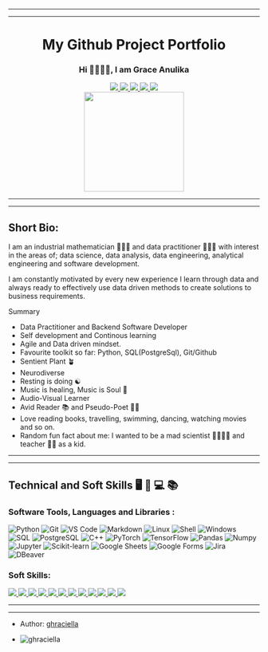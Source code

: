 
<!--
**ghraciella/ghraciella** is a ✨ _special_ ✨ repository because its `README.md` (this file) appears on your GitHub profile.

Here are some ideas to get you started:

- 🔭 I’m currently working on ...
- 🌱 I’m currently learning ...
- 👯 I’m looking to collaborate on ...
- 🤔 I’m looking for help with ...
- 💬 Ask me about ...
- 📫 How to reach me: ...
- 😄 Pronouns: ...
- ⚡ Fun fact: ...


-->

<!--

Contact Links

<span style="display:block;text-align:center">[![Linkedin](https://img.shields.io/badge/-LinkedIn-blue?style=plastic&logo=Linkedin&logoColor=white&link=https://www.linkedin.com/in/grace-anulika-eze-data-unicorn/)](https://www.linkedin.com/in/grace-anulika-eze-data-unicorn/)</span>
<span style="display:block;text-align:center">[![Xing](https://img.shields.io/badge/Xing-teal?style=plastic&logo=Xing&logoColor=light-green&link=https://www.xing.com/profile/Grace_Eze2/cv)](https://www.xing.com/profile/Grace_Eze2/cv)</span>
<span style="display:block;text-align:center">[![Gmail](https://img.shields.io/badge/-Gmail-red?style=plastic&logo=Gmail&logoColor=white)](mailto:grace.anulikaeze@gmail.com)</span>
<span style="display:block;text-align:center">[![GitHuB](https://img.shields.io/badge/github-%23181717.svg?style=plastic&logo=github&logoColor=white&link=https://github.com/ghraciella)](https://github.com/ghraciella)</span>
<span style="display:block;text-align:center">[![Kaggle](https://img.shields.io/badge/-Kaggle-blue?style=plastic&logo=Kaggle&logoColor=black&link=https://www.kaggle.com/graceeze)](https://www.kaggle.com/graceeze)</span>

-->





---
---
# <div align="center"> My Github Project Portfolio </div>


### <div align="center"> Hi 👋🏾👋🏾, I am Grace Anulika  </div>

<!--

- add social network badges using shields.io, to redirect to respective socials when its clicked on
kaggle-icon.svg
-->



<div align="center">
  <a href="https://www.linkedin.com/in/grace-anulika-eze-data-unicorn/">
    <img src="https://img.shields.io/badge/-LinkedIn-blue?style=plastic&logo=Linkedin&logoColor=white"/>
  </a>
  <a href="https://www.xing.com/profile/Grace_Eze2/cv">
    <img src="https://img.shields.io/badge/Xing-teal?style=plastic&logo=Xing&logoColor=light-green&link=https://www.xing.com/profile/Grace_Eze2/cv"/>
  </a> 
  <a href="mailto:grace.anulikaeze@gmail.com">
    <img src="https://img.shields.io/badge/-Gmail-red?style=plastic&logo=Gmail&logoColor=white"/>
  </a>
  <a href="https://github.com/ghraciella">
    <img src="https://img.shields.io/badge/github-%23181717.svg?style=plastic&logo=github&logoColor=white&link=https://github.com/ghraciella"/>
  </a>
  <a href="https://www.kaggle.com/graceeze">
    <img src="https://img.shields.io/badge/-Kaggle-blue?style=plastic&logo=Kaggle&logoColor=black&link=https://www.kaggle.com/graceeze"/>
  </a>
</div>




<div id="header" align="center">
  <img src= "https://media1.giphy.com/media/v1.Y2lkPTc5MGI3NjExY2E0ZTM3YTUzZTA4ZDVmMGJlMWRiMTgxMGVjNDMzZGU4NGU3OWEzYyZjdD1n/RbDKaczqWovIugyJmW/giphy.gif" width=200"/>
</div>



---
---
## Short Bio: 


I am an industrial mathematician 👩🏾‍🏫 and data practitioner 👩🏾‍💻 with interest in the areas of; data science, data analysis, data engineering, analytical engineering and software development. 

I am constantly motivated by every new experience I learn through data and always ready to effectively use data driven methods to create solutions to business requirements.

Summary

* Data Practitioner and Backend Software Developer
* Self development and Continous learning
* Agile and Data driven mindset.
* Favourite toolkit so far: Python, SQL(PostgreSql), Git/Github
* Sentient Plant 🪴
* Neurodiverse 
* Resting is doing ☯︎
* Music is healing, Music is Soul 🎵
* Audio-Visual Learner 
* Avid Reader 📚 and Pseudo-Poet 📝😅
* Love reading books, travelling, swimming, dancing, watching movies and so on.
* Random fun fact about me: I wanted to be a mad scientist 🧬👩🏾‍🔬 and teacher 👩‍🏫 as a kid.

---
---

<!--

- My top skills : Hard (Tech) Skills and Soft Skills

-->



## Technical and Soft Skills 🖥️ 🧰 💻 📚 


### Software Tools, Languages and Libraries  :


![Python](http://img.shields.io/badge/-Python-346e9e?style=plastic&logo=python&logoColor=white)
![Git](http://img.shields.io/badge/-Git-white?style=plastic&logo=git)
![VS Code](http://img.shields.io/badge/-VS%20Code-black?style=plastic&logo=visualstudiocode&logoColor=3aa7f2)
![Markdown](http://img.shields.io/badge/-Markdown-white?style=plastic&logo=markdown&logoColor=black)
![Linux](http://img.shields.io/badge/-Linux-fad134?style=plastic&logo=linux&logoColor=black)
![Shell](http://img.shields.io/badge/-Shell-c9c9c9?style=plastic&logo=gnu-bash&logoColor=black)
![Windows](http://img.shields.io/badge/-Windows-0078D6?style=plastic&logo=windows&logoColor=white)
![SQL](http://img.shields.io/badge/-Sql-00758f?style=plastic&logo=Mysql&logoColor=white)
![PostgreSQL](https://img.shields.io/badge/postgresql-blue?style=plastic&logo=postgresql&logoColor=white)
![C++](https://img.shields.io/badge/C++-blue?style=plastic&logo=C++&logoColor=bc2043)
![PyTorch](http://img.shields.io/badge/-PyTorch-eee?style=plastic&logo=pytorch&logoColor=EE4C2C)
![TensorFlow](http://img.shields.io/badge/-TensorFlow-eee?style=plastic&logo=tensorflow&logoColor=FF6F00)
![Pandas](https://img.shields.io/badge/Pandas-white.svg?style=plastic&logo=pandas&logoColor=black)
![Numpy](https://img.shields.io/badge/numpy-ar21.svg?style=plastic&logo=numpy&logoColor=white)
![Jupyter](https://img.shields.io/badge/jupyter-orange?style=plastic&logo=jupyter&logoColor=white)
![Scikit-learn](http://img.shields.io/badge/-Scikit--Learn-eee?style=plastic&logo=scikit-learn&logoColor=e26d00)
![Google Sheets](https://img.shields.io/badge/Google%20Sheets%20-%2334A853.svg?style=plastic&logo=google%20sheets&logoColor=white)
![Google Forms](https://img.shields.io/badge/-Google%20Forms%20-purple?style=plastic&logo=forms&logoColor=EE4C2C)
![Jira](https://img.shields.io/badge/atlassian_jira-white?style=plastic&logo=jira&logoColor=blue)
![DBeaver](https://img.shields.io/badge/-DBeaver-brown?style=plastic&logo=DBeaver&logoColor=white)
      
    
       
### Soft Skills:

<div id="badges">
  <a href="Data-Driven Mindset">
    <img src="https://img.shields.io/badge/data%20driven-mindset-eee?logo=data%20driven-mindset&logoColor==white&style=flat"/>
  </a>
  <a href="Agile Methodologies">
    <img src="https://img.shields.io/badge/agile-methodologies-eee?logo=agile-methodologies&logoColor==white&style=flat"/>
  </a>
  <a href="Problem Solving">
    <img src="https://img.shields.io/badge/problem-solving-eee?logo=problem-solving&logoColor==white&style=flat"/>
  </a>
  <a href="Project Management">
    <img src="https://img.shields.io/badge/project-management-eee?logo=project-management&logoColor==white&style=flat"/>
  </a>
  <a href="Continous Learning">
    <img src="https://img.shields.io/badge/continous-learning-eee?logo=continous-learning&logoColor==white&style=flat"/>
  </a>
  <a href="Effective Communication">
    <img src="https://img.shields.io/badge/effective-communication-eee?logo=effective-communication&logoColor==white&style=flat"/>
  </a>
  <a href="Resourcefulness-Resilience">
    <img src="https://img.shields.io/badge/resourcefulness%20-resilience-eee?logo=resourcefulness-resilience&logoColor==white&style=flat"/>
  </a>  
  <a href="Independent Research">
    <img src="https://img.shields.io/badge/independent-research-eee?logo=independent-research&logoColor=F=white&style=flat"/>
  </a>
  <a href="Collaboration">
    <img src="https://img.shields.io/badge/Collaboration-eee?logo=Collaboration&logoColor==white&style=flat"/>
  </a>
  <a href="Creative Thinking">
    <img src="https://img.shields.io/badge/analytical-thinking-eee?logo=analytical-thinking&logoColor==white&style=flat"/>
  </a>
  <a href="Self Motivated">
    <img src="https://img.shields.io/badge/self-motivated-eee?logo=self-motivated&logoColor==white&style=flat"/>
  </a>
  <a href="Software Development">
    <img src="https://img.shields.io/badge/software-development-eee?logo=software-development&logoColor=white&style=flat"/>
  </a>
</div>


<!--

- Github streak stats

-->

<!--   
                                                                                                                         
---
---
                                                                                                                         
## My Github Usage and Contribution Trail 💻 🧗🏽‍♀️... 






<div>
<a> <img src="https://github-readme-stats.vercel.app/api/top-langs?username=ghraciella&langs_count=10&show_icons=true&locale=en&layout=compact&theme=onedark" alt="ghraciella" width="400" height="350"/></a>
<a> <img alt="My Github Stats" src="https://github-readme-stats.vercel.app/api?username=ghraciella&show_icons=true&count_private=true&theme=onedark" width="400" height="350"/></a>
<a> <img src="https://streak-stats.demolab.com?user=ghraciella&theme=onedark&mode=weekly" alt="ghraciella" width="400" height="350"/></a>
<a href="https://github.com/ghraciella/Accenture-Data-Analytics-and-Visualization-Virtual-Experience"> <img  src="https://github-readme-stats.vercel.app/api/pin/?username=ghraciella&theme=onedark&repo=Accenture-Data-Analytics-and-Visualization-Virtual-Experience" width="400" height="370"/></a>
</div>


-->



---

<!--

To Do:
<br>
My icons for tools

<span> <img src="https://raw.githubusercontent.com/devicons/devicon/1119b9f84c0290e0f0b38982099a2bd027a48bf1/icons/github/github-original-wordmark.svg" alt="Github" width="100" height="100"/> </span>
<span> <img src="https://upload.wikimedia.org/wikipedia/commons/3/31/ITerm2_v3.4_icon.png" alt="mac iterm" width="100" height="100"/> </span>
<span> <img src="https://raw.githubusercontent.com/devicons/devicon/master/icons/vscode/vscode-original.svg" alt="vs code" width="100" height="100"/> </span>
<span> <img src="https://www.westonschools.org/wp-content/uploads/2017/06/google-sheets-icon-600x567.jpg" alt="Google sheets" width="100" height="100"/> </span>
<span> <img src="https://www.pngkey.com/png/detail/441-4413112_google-forms-logo-google-forms-logo-png.png" alt="Google forms" width="120" height="100"/> </span>
<span> <img src="https://raw.githubusercontent.com/devicons/devicon/1119b9f84c0290e0f0b38982099a2bd027a48bf1/icons/slack/slack-original.svg" alt="slack" width="100" height="100"/> </span>


my Github stats

<span> <img src="https://github-readme-stats.vercel.app/api/top-langs?username=ghraciella&langs_count=10&show_icons=true&locale=en&layout=compact&theme=onedark" alt="ghraciella" width="400" height="350"/> </span>
<span> <img alt="My Github Stats" src="https://github-readme-stats.vercel.app/api?username=ghraciella&show_icons=true&count_private=true&theme=onedark" width="400" height="350"/> </span>
<a> <img src="https://streak-stats.demolab.com?user=ghraciella&theme=onedark&mode=weekly" alt="ghraciella" width="400" height="350"/></a>
<a href="https://github.com/ghraciella/Accenture-Data-Analytics-and-Visualization-Virtual-Experience"> <img  src="https://github-readme-stats.vercel.app/api/pin/?username=ghraciella&theme=onedark&repo=Accenture-Data-Analytics-and-Visualization-Virtual-Experience" width="400" height="370"/></a>

<br>

-->










<!-- 

-Most Recent Edit : Monday 03 April, 2023
- Most Recent Edit : 07.06.23

-->
----
- Author: [ghraciella](https://github.com/ghraciella)
- <p align="left"> <img src="https://komarev.com/ghpvc/?username=ghraciella&label=Profile%20views&color=b45f06&style=plastic" alt="ghraciella" /> </p>
